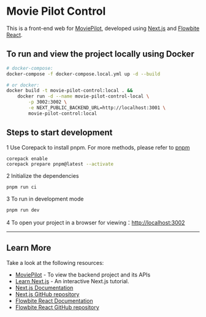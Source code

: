 # Movie Pilot Control

This is a front-end web for [MoviePilot](https://github.com/jxxghp/MoviePilot), developed using [Next.js](https://nextjs.org/) and [Flowbite React](https://www.flowbite-react.com/).

## To run and view the project locally using Docker

```bash
# docker-compose:
docker-compose -f docker-compose.local.yml up -d --build

# or docker:
docker build -t movie-pilot-control:local . &&
    docker run -d --name movie-pilot-control-local \
        -p 3002:3002 \
        -e NEXT_PUBLIC_BACKEND_URL=http://localhost:3001 \
        movie-pilot-control:local

```

## Steps to start development

1 Use Corepack to install pnpm. For more methods, please refer to [pnpm](https://pnpm.io/installation)

```bash
corepack enable
corepack prepare pnpm@latest --activate
```

2 Initialize the dependencies

```bash
pnpm run ci
```

3 To run in development mode

```bash
pnpm run dev
```

4 To open your project in a browser for viewing：[http://localhost:3002](http://localhost:3002)

---

## Learn More

Take a look at the following resources:

- [MoviePilot](https://github.com/jxxghp/MoviePilot) - To view the backend project and its APIs
- [Learn Next.js](https://nextjs.org/learn) - An interactive Next.js tutorial.
- [Next.js Documentation](https://nextjs.org/docs)
- [Next.js GitHub repository](https://github.com/vercel/next.js/)
- [Flowbite React Documentation](https://www.flowbite-react.com/docs/getting-started/introduction)
- [Flowbite React GitHub repository](https://github.com/themesberg/flowbite-react)
